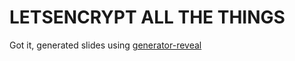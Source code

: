 # LETSENCRYPT ALL THE THINGS

Got it, generated slides using [generator-reveal](https://github.com/slara/generator-reveal)
